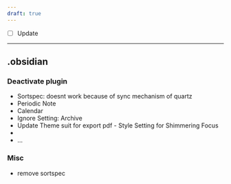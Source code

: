 ```yaml
---
draft: true
---
```

- [ ] Update
---
## .obsidian
### Deactivate plugin
- Sortspec: doesnt work because of sync mechanism of quartz
- Periodic Note
- Calendar
- Ignore Setting: Archive
- Update Theme suit for export pdf - Style Setting for Shimmering Focus
- 
- …

### Misc
- remove sortspec
